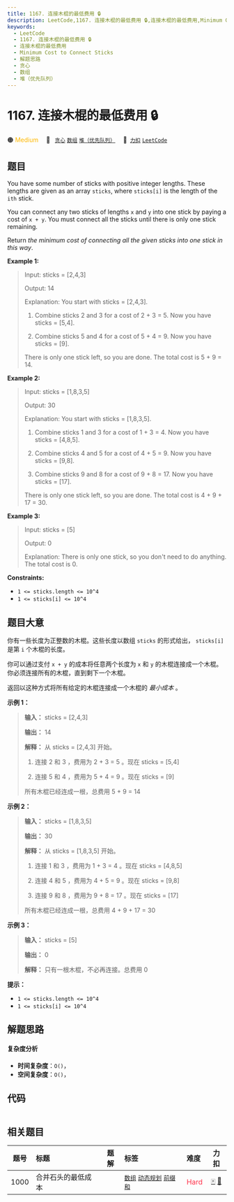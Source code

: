```yaml
---
title: 1167. 连接木棍的最低费用 🔒
description: LeetCode,1167. 连接木棍的最低费用 🔒,连接木棍的最低费用,Minimum Cost to Connect Sticks,解题思路,贪心,数组,堆（优先队列）
keywords:
  - LeetCode
  - 1167. 连接木棍的最低费用 🔒
  - 连接木棍的最低费用
  - Minimum Cost to Connect Sticks
  - 解题思路
  - 贪心
  - 数组
  - 堆（优先队列）
---
```


# 1167. 连接木棍的最低费用 🔒

🟠 <font color=#ffb800>Medium</font>&emsp; 🔖&ensp; [`贪心`](/tag/greedy.md) [`数组`](/tag/array.md) [`堆（优先队列）`](/tag/heap-priority-queue.md)&emsp; 🔗&ensp;[`力扣`](https://leetcode.cn/problems/minimum-cost-to-connect-sticks) [`LeetCode`](https://leetcode.com/problems/minimum-cost-to-connect-sticks)

## 题目

You have some number of sticks with positive integer lengths. These lengths
are given as an array `sticks`, where `sticks[i]` is the length of the `ith`
stick.

You can connect any two sticks of lengths `x` and `y` into one stick by paying
a cost of `x + y`. You must connect all the sticks until there is only one
stick remaining.

Return _the minimum cost of connecting all the given sticks into one stick in
this way_.



**Example 1:**

> Input: sticks = [2,4,3]
> 
> Output: 14
> 
> Explanation:  You start with sticks = [2,4,3].
> 
> 1. Combine sticks 2 and 3 for a cost of 2 + 3 = 5. Now you have sticks = [5,4].
> 
> 2. Combine sticks 5 and 4 for a cost of 5 + 4 = 9. Now you have sticks = [9].
> 
> There is only one stick left, so you are done. The total cost is 5 + 9 = 14.

**Example 2:**

> Input: sticks = [1,8,3,5]
> 
> Output: 30
> 
> Explanation: You start with sticks = [1,8,3,5].
> 
> 1. Combine sticks 1 and 3 for a cost of 1 + 3 = 4. Now you have sticks = [4,8,5].
> 
> 2. Combine sticks 4 and 5 for a cost of 4 + 5 = 9. Now you have sticks = [9,8].
> 
> 3. Combine sticks 9 and 8 for a cost of 9 + 8 = 17. Now you have sticks = [17].
> 
> There is only one stick left, so you are done. The total cost is 4 + 9 + 17 = 30.

**Example 3:**

> Input: sticks = [5]
> 
> Output: 0
> 
> Explanation: There is only one stick, so you don't need to do anything. The total cost is 0.

**Constraints:**

  * `1 <= sticks.length <= 10^4`
  * `1 <= sticks[i] <= 10^4`


## 题目大意

你有一些长度为正整数的木棍。这些长度以数组 `sticks` 的形式给出， `sticks[i]` 是第 `i` 个木棍的长度。

你可以通过支付 `x + y` 的成本将任意两个长度为 `x` 和 `y` 的木棍连接成一个木棍。你必须连接所有的木棍，直到剩下一个木棍。

返回以这种方式将所有给定的木棍连接成一个木棍的 _最小成本_ 。



**示例 1：**

> 
> 
> 
> 
> 
> **输入：** sticks = [2,4,3]
> 
> **输出：** 14
> 
> **解释：** 从 sticks = [2,4,3] 开始。
> 
> 1. 连接 2 和 3 ，费用为 2 + 3 = 5 。现在 sticks = [5,4]
> 
> 2. 连接 5 和 4 ，费用为 5 + 4 = 9 。现在 sticks = [9]
> 
> 所有木棍已经连成一根，总费用 5 + 9 = 14
> 
> 

**示例 2：**

> 
> 
> 
> 
> 
> **输入：** sticks = [1,8,3,5]
> 
> **输出：** 30
> 
> **解释：** 从 sticks = [1,8,3,5] 开始。
> 
> 1. 连接 1 和 3 ，费用为 1 + 3 = 4 。现在 sticks = [4,8,5]
> 
> 2. 连接 4 和 5 ，费用为 4 + 5 = 9 。现在 sticks = [9,8]
> 
> 3. 连接 9 和 8 ，费用为 9 + 8 = 17 。现在 sticks = [17]
> 
> 所有木棍已经连成一根，总费用 4 + 9 + 17 = 30
> 
> 

**示例 3：**

> 
> 
> 
> 
> 
> **输入：** sticks = [5]
> 
> **输出：** 0
> 
> **解释：** 只有一根木棍，不必再连接。总费用 0
> 
> 



**提示：**

  * `1 <= sticks.length <= 10^4`
  * `1 <= sticks[i] <= 10^4`


## 解题思路

#### 复杂度分析

- **时间复杂度**：`O()`，
- **空间复杂度**：`O()`，

## 代码

```javascript

```

## 相关题目

<!-- prettier-ignore -->
| 题号 | 标题 | 题解 | 标签 | 难度 | 力扣 |
| :------: | :------ | :------: | :------ | :------ | :------: |
| 1000 | 合并石头的最低成本 |  |  [`数组`](/tag/array.md) [`动态规划`](/tag/dynamic-programming.md) [`前缀和`](/tag/prefix-sum.md) | <font color=#ff334b>Hard</font> | [🀄️](https://leetcode.cn/problems/minimum-cost-to-merge-stones) [🔗](https://leetcode.com/problems/minimum-cost-to-merge-stones) |